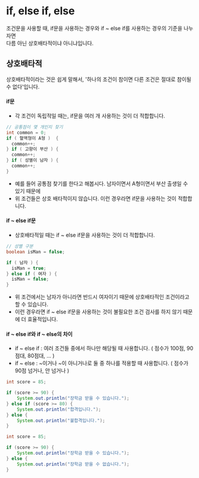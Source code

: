 if, else if, else
=============================
조건문을 사용할 때, if문을 사용하는 경우와 if ~ else if를 사용하는 경우의 기준을 나누자면   
다름 아닌 상호배타적이냐 아니냐입니다.

상호배타적
-----------------------
상호배타적이라는 것은 쉽게 말해서, '하나의 조건이 참이면 다른 조건은 절대로 참이될 수 없다'입니다.

#### if문
- 각 조건이 독립적일 때는, if문을 여러 개 사용하는 것이 더 적합합니다.
```java
// 공통점이 몇 개인지 찾기
int common = 0;
if ( 혈액형이 A형 )  {
  common++;
} if ( 고향이 부산 ) {
  common++;
} if ( 성별이 남자 ) {
  common++;
}
```
- 예를 들어 공통점 찾기를 한다고 해봅시다. 남자이면서 A형이면서 부산 출생일 수 있기 때문에
- 위 조건들은 상호 배타적이지 않습니다. 이런 경우라면 if문을 사용하는 것이 적합합니다.

#### if ~ else if문
- 상호배타적일 때는 if ~ else if문을 사용하는 것이 더 적합합니다.
```java
// 성별 구분
boolean isMan = false;

if ( 남자 ) {
  isMan = true;  
} else if ( 여자 ) {
  isMan = false;
}
```
- 위 조건에서는 남자가 아니라면 반드시 여자이기 때문에 상호배타적인 조건이라고 할 수 있습니다.
- 이런 경우라면 if ~ else if문을 사용하는 것이 불필요한 조건 검사를 하지 않기 때문에 더 효율적입니다.

#### if ~ else if와 if ~ else의 차이
- if ~ else if : 여러 조건들 중에서 하나만 해당될 때 사용합니다. ( 점수가 100점, 90점대, 80점대, ... )
- if ~ else : ~이거나 ~이 아니거나로 둘 중 하나를 적용할 때 사용합니다. ( 점수가 90점 넘거나, 안 넘거나 )

```java
int score = 85;

if (score >= 90) {
    System.out.println("장학금 받을 수 있습니다.");
} else if (score >= 80) {
    System.out.println("합격입니다.");
} else {
    System.out.println("불합격입니다.");
}
```

```java
int score = 85;

if (score >= 90) {
    System.out.println("장학금 받을 수 있습니다.");
} else {
    System.out.println("장학금 받을 수 없습니다.");
}
```
